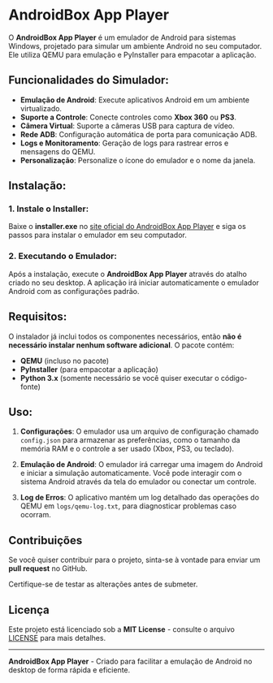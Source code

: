 # AndroidBox App Player

O **AndroidBox App Player** é um emulador de Android para sistemas Windows, projetado para simular um ambiente Android no seu computador. Ele utiliza QEMU para emulação e PyInstaller para empacotar a aplicação.

## Funcionalidades do Simulador:

- **Emulação de Android**: Execute aplicativos Android em um ambiente virtualizado.
- **Suporte a Controle**: Conecte controles como **Xbox 360** ou **PS3**.
- **Câmera Virtual**: Suporte a câmeras USB para captura de vídeo.
- **Rede ADB**: Configuração automática de porta para comunicação ADB.
- **Logs e Monitoramento**: Geração de logs para rastrear erros e mensagens do QEMU.
- **Personalização**: Personalize o ícone do emulador e o nome da janela.

## Instalação:

### 1. Instale o Installer:
Baixe o **installer.exe** no [site oficial do AndroidBox App Player](https://github.com/matheussouzadejesus10/androidbox-app-player/releases) e siga os passos para instalar o emulador em seu computador.

### 2. Executando o Emulador:
Após a instalação, execute o **AndroidBox App Player** através do atalho criado no seu desktop. A aplicação irá iniciar automaticamente o emulador Android com as configurações padrão.

## Requisitos:

O instalador já inclui todos os componentes necessários, então **não é necessário instalar nenhum software adicional**. O pacote contém:

- **QEMU** (incluso no pacote)
- **PyInstaller** (para empacotar a aplicação)
- **Python 3.x** (somente necessário se você quiser executar o código-fonte)

## Uso:

1. **Configurações**: O emulador usa um arquivo de configuração chamado `config.json` para armazenar as preferências, como o tamanho da memória RAM e o controle a ser usado (Xbox, PS3, ou teclado).
   
2. **Emulação de Android**: O emulador irá carregar uma imagem do Android e iniciar a simulação automaticamente. Você pode interagir com o sistema Android através da tela do emulador ou conectar um controle.

3. **Log de Erros**: O aplicativo mantém um log detalhado das operações do QEMU em `logs/qemu-log.txt`, para diagnosticar problemas caso ocorram.

## Contribuições

Se você quiser contribuir para o projeto, sinta-se à vontade para enviar um **pull request** no GitHub. 

Certifique-se de testar as alterações antes de submeter.

## Licença

Este projeto está licenciado sob a **MIT License** - consulte o arquivo [LICENSE](LICENSE) para mais detalhes.

---

**AndroidBox App Player** - Criado para facilitar a emulação de Android no desktop de forma rápida e eficiente.
